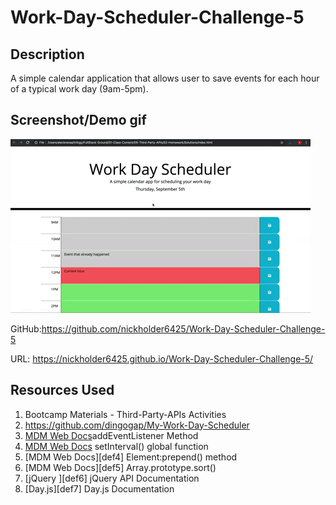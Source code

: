 # Work-Day-Scheduler-Challenge-5

## Description

A simple calendar application that allows user to save events for each hour of a typical work day (9am-5pm).

## Screenshot/Demo gif

![Screenshot-Demo-gif](./assets/images/demo.gif)

GitHub:https://github.com/nickholder6425/Work-Day-Scheduler-Challenge-5

URL: https://nickholder6425.github.io/Work-Day-Scheduler-Challenge-5/

## Resources Used
1. Bootcamp Materials - Third-Party-APIs Activities
2. https://github.com/dingogap/My-Work-Day-Scheduler
3. [MDM Web Docs](link3)addEventListener Method
4. [MDM Web Docs](link4) setInterval() global function
5. [MDM Web Docs][def4] Element:prepend() method
6. [MDM Web Docs][def5] Array.prototype.sort()
7. [jQuery ][def6] jQuery API Documentation
8. [Day.js][def7] Day.js Documentation